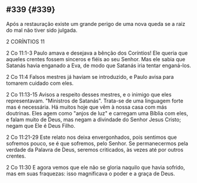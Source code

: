 ## #339 {#339}

Após a restauração existe um grande perigo de uma nova queda se a raiz do mal não tiver sido julgada.

2 CORÍNTIOS 11

2 Co 11:1-3 Paulo amava e desejava a bênção dos Coríntios! Ele queria que aqueles crentes fossem sinceros e fiéis ao seu Senhor. Mas ele sabia que Satanás havia enganado a Eva, de modo que Satanás iria tentar enganá-los.

2 Co 11:4 Falsos mestres já haviam se introduzido, e Paulo avisa para tomarem cuidado com eles.

2 Co 11:13-15 Avisos a respeito desses mestres, e o inimigo que eles representavam. &quot;Ministros de Satanás&quot;. Trata-se de uma linguagem forte mas é necessária. Há muitos hoje que vêm à nossa casa com más doutrinas. Eles agem como &quot;anjos de luz&quot; e carregam uma Bíblia com eles, e falam muito de Deus, mas negam a divindade do Senhor Jesus Cristo; negam que Ele é Deus Filho.

2 Co 11:21-29 Este relato nos deixa envergonhados, pois sentimos que sofremos pouco, se é que sofremos, pelo Senhor. Se permanecermos pela verdade da Palavra de Deus, seremos criticados, às vezes até por outros crentes.

2 Co 11:30 E agora vemos que ele não se gloria naquilo que havia sofrido, mas em suas fraquezas: isso magnificava o poder e a graça de Deus.